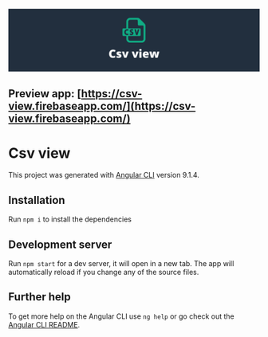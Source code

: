 ![CSV View banner](src/assets/images/app-banner.png)

## Preview app: [https://csv-view.firebaseapp.com/](https://csv-view.firebaseapp.com/)

# Csv view

This project was generated with [Angular CLI](https://github.com/angular/angular-cli) version 9.1.4.

## Installation

Run `npm i` to install the dependencies

## Development server

Run `npm start` for a dev server, it will open in a new tab. The app will automatically reload if you change any of the source files.

## Further help

To get more help on the Angular CLI use `ng help` or go check out the [Angular CLI README](https://github.com/angular/angular-cli/blob/master/README.md).